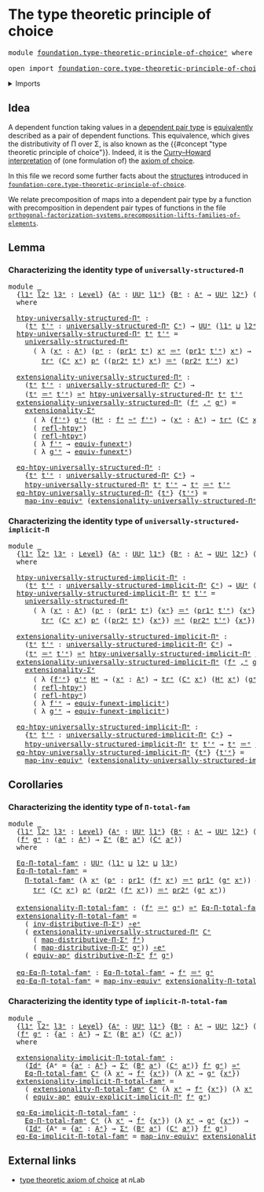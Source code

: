 # The type theoretic principle of choice

<pre class="Agda"><a id="51" class="Keyword">module</a> <a id="58" href="foundation.type-theoretic-principle-of-choice%25E1%25B5%2589.html" class="Module">foundation.type-theoretic-principle-of-choiceᵉ</a> <a id="105" class="Keyword">where</a>

<a id="112" class="Keyword">open</a> <a id="117" class="Keyword">import</a> <a id="124" href="foundation-core.type-theoretic-principle-of-choice%25E1%25B5%2589.html" class="Module">foundation-core.type-theoretic-principle-of-choiceᵉ</a> <a id="176" class="Keyword">public</a>
</pre>
<details><summary>Imports</summary>

<pre class="Agda"><a id="233" class="Keyword">open</a> <a id="238" class="Keyword">import</a> <a id="245" href="foundation.dependent-pair-types%25E1%25B5%2589.html" class="Module">foundation.dependent-pair-typesᵉ</a>
<a id="278" class="Keyword">open</a> <a id="283" class="Keyword">import</a> <a id="290" href="foundation.function-extensionality%25E1%25B5%2589.html" class="Module">foundation.function-extensionalityᵉ</a>
<a id="326" class="Keyword">open</a> <a id="331" class="Keyword">import</a> <a id="338" href="foundation.implicit-function-types%25E1%25B5%2589.html" class="Module">foundation.implicit-function-typesᵉ</a>
<a id="374" class="Keyword">open</a> <a id="379" class="Keyword">import</a> <a id="386" href="foundation.structure-identity-principle%25E1%25B5%2589.html" class="Module">foundation.structure-identity-principleᵉ</a>
<a id="427" class="Keyword">open</a> <a id="432" class="Keyword">import</a> <a id="439" href="foundation.universe-levels%25E1%25B5%2589.html" class="Module">foundation.universe-levelsᵉ</a>

<a id="468" class="Keyword">open</a> <a id="473" class="Keyword">import</a> <a id="480" href="foundation-core.equivalences%25E1%25B5%2589.html" class="Module">foundation-core.equivalencesᵉ</a>
<a id="510" class="Keyword">open</a> <a id="515" class="Keyword">import</a> <a id="522" href="foundation-core.homotopies%25E1%25B5%2589.html" class="Module">foundation-core.homotopiesᵉ</a>
<a id="550" class="Keyword">open</a> <a id="555" class="Keyword">import</a> <a id="562" href="foundation-core.identity-types%25E1%25B5%2589.html" class="Module">foundation-core.identity-typesᵉ</a>
<a id="594" class="Keyword">open</a> <a id="599" class="Keyword">import</a> <a id="606" href="foundation-core.transport-along-identifications%25E1%25B5%2589.html" class="Module">foundation-core.transport-along-identificationsᵉ</a>
</pre>
</details>

## Idea

A dependent function taking values in a
[dependent pair type](foundation.dependent-pair-types.md) is
[equivalently](foundation-core.equivalences.md) described as a pair of dependent
functions. This equivalence, which gives the distributivity of Π over Σ, is also
known as the {{#concept "type theoretic principle of choice"}}. Indeed, it is
the
[Curry–Howard interpretation](https://en.wikipedia.org/wiki/Curry–Howard_correspondence)
of (one formulation of) the [axiom of choice](foundation.axiom-of-choice.md).

In this file we record some further facts about the
[structures](foundation.structure.md) introduced in
[`foundation-core.type-theoretic-principle-of-choice`](foundation-core.type-theoretic-principle-of-choice.md).

We relate precomposition of maps into a dependent pair type by a function with
precomposition in dependent pair types of functions in the file
[`orthogonal-factorization-systems.precomposition-lifts-families-of-elements`](orthogonal-factorization-systems.precomposition-lifts-families-of-elements.md).

## Lemma

### Characterizing the identity type of `universally-structured-Π`

<pre class="Agda"><a id="1799" class="Keyword">module</a> <a id="1806" href="foundation.type-theoretic-principle-of-choice%25E1%25B5%2589.html#1806" class="Module">_</a>
  <a id="1810" class="Symbol">{</a><a id="1811" href="foundation.type-theoretic-principle-of-choice%25E1%25B5%2589.html#1811" class="Bound">l1ᵉ</a> <a id="1815" href="foundation.type-theoretic-principle-of-choice%25E1%25B5%2589.html#1815" class="Bound">l2ᵉ</a> <a id="1819" href="foundation.type-theoretic-principle-of-choice%25E1%25B5%2589.html#1819" class="Bound">l3ᵉ</a> <a id="1823" class="Symbol">:</a> <a id="1825" href="Agda.Primitive.html#742" class="Postulate">Level</a><a id="1830" class="Symbol">}</a> <a id="1832" class="Symbol">{</a><a id="1833" href="foundation.type-theoretic-principle-of-choice%25E1%25B5%2589.html#1833" class="Bound">Aᵉ</a> <a id="1836" class="Symbol">:</a> <a id="1838" href="Agda.Primitive.html#429" class="Primitive">UUᵉ</a> <a id="1842" href="foundation.type-theoretic-principle-of-choice%25E1%25B5%2589.html#1811" class="Bound">l1ᵉ</a><a id="1845" class="Symbol">}</a> <a id="1847" class="Symbol">{</a><a id="1848" href="foundation.type-theoretic-principle-of-choice%25E1%25B5%2589.html#1848" class="Bound">Bᵉ</a> <a id="1851" class="Symbol">:</a> <a id="1853" href="foundation.type-theoretic-principle-of-choice%25E1%25B5%2589.html#1833" class="Bound">Aᵉ</a> <a id="1856" class="Symbol">→</a> <a id="1858" href="Agda.Primitive.html#429" class="Primitive">UUᵉ</a> <a id="1862" href="foundation.type-theoretic-principle-of-choice%25E1%25B5%2589.html#1815" class="Bound">l2ᵉ</a><a id="1865" class="Symbol">}</a> <a id="1867" class="Symbol">(</a><a id="1868" href="foundation.type-theoretic-principle-of-choice%25E1%25B5%2589.html#1868" class="Bound">Cᵉ</a> <a id="1871" class="Symbol">:</a> <a id="1873" class="Symbol">(</a><a id="1874" href="foundation.type-theoretic-principle-of-choice%25E1%25B5%2589.html#1874" class="Bound">xᵉ</a> <a id="1877" class="Symbol">:</a> <a id="1879" href="foundation.type-theoretic-principle-of-choice%25E1%25B5%2589.html#1833" class="Bound">Aᵉ</a><a id="1881" class="Symbol">)</a> <a id="1883" class="Symbol">→</a> <a id="1885" href="foundation.type-theoretic-principle-of-choice%25E1%25B5%2589.html#1848" class="Bound">Bᵉ</a> <a id="1888" href="foundation.type-theoretic-principle-of-choice%25E1%25B5%2589.html#1874" class="Bound">xᵉ</a> <a id="1891" class="Symbol">→</a> <a id="1893" href="Agda.Primitive.html#429" class="Primitive">UUᵉ</a> <a id="1897" href="foundation.type-theoretic-principle-of-choice%25E1%25B5%2589.html#1819" class="Bound">l3ᵉ</a><a id="1900" class="Symbol">)</a>
  <a id="1904" class="Keyword">where</a>

  <a id="1913" href="foundation.type-theoretic-principle-of-choice%25E1%25B5%2589.html#1913" class="Function">htpy-universally-structured-Πᵉ</a> <a id="1944" class="Symbol">:</a>
    <a id="1950" class="Symbol">(</a><a id="1951" href="foundation.type-theoretic-principle-of-choice%25E1%25B5%2589.html#1951" class="Bound">tᵉ</a> <a id="1954" href="foundation.type-theoretic-principle-of-choice%25E1%25B5%2589.html#1954" class="Bound">t&#39;ᵉ</a> <a id="1958" class="Symbol">:</a> <a id="1960" href="foundation-core.type-theoretic-principle-of-choice%25E1%25B5%2589.html#1337" class="Function">universally-structured-Πᵉ</a> <a id="1986" href="foundation.type-theoretic-principle-of-choice%25E1%25B5%2589.html#1868" class="Bound">Cᵉ</a><a id="1988" class="Symbol">)</a> <a id="1990" class="Symbol">→</a> <a id="1992" href="Agda.Primitive.html#429" class="Primitive">UUᵉ</a> <a id="1996" class="Symbol">(</a><a id="1997" href="foundation.type-theoretic-principle-of-choice%25E1%25B5%2589.html#1811" class="Bound">l1ᵉ</a> <a id="2001" href="Agda.Primitive.html#961" class="Primitive Operator">⊔</a> <a id="2003" href="foundation.type-theoretic-principle-of-choice%25E1%25B5%2589.html#1815" class="Bound">l2ᵉ</a> <a id="2007" href="Agda.Primitive.html#961" class="Primitive Operator">⊔</a> <a id="2009" href="foundation.type-theoretic-principle-of-choice%25E1%25B5%2589.html#1819" class="Bound">l3ᵉ</a><a id="2012" class="Symbol">)</a>
  <a id="2016" href="foundation.type-theoretic-principle-of-choice%25E1%25B5%2589.html#1913" class="Function">htpy-universally-structured-Πᵉ</a> <a id="2047" href="foundation.type-theoretic-principle-of-choice%25E1%25B5%2589.html#2047" class="Bound">tᵉ</a> <a id="2050" href="foundation.type-theoretic-principle-of-choice%25E1%25B5%2589.html#2050" class="Bound">t&#39;ᵉ</a> <a id="2054" class="Symbol">=</a>
    <a id="2060" href="foundation-core.type-theoretic-principle-of-choice%25E1%25B5%2589.html#1337" class="Function">universally-structured-Πᵉ</a>
      <a id="2092" class="Symbol">(</a> <a id="2094" class="Symbol">λ</a> <a id="2096" class="Symbol">(</a><a id="2097" href="foundation.type-theoretic-principle-of-choice%25E1%25B5%2589.html#2097" class="Bound">xᵉ</a> <a id="2100" class="Symbol">:</a> <a id="2102" href="foundation.type-theoretic-principle-of-choice%25E1%25B5%2589.html#1833" class="Bound">Aᵉ</a><a id="2104" class="Symbol">)</a> <a id="2106" class="Symbol">(</a><a id="2107" href="foundation.type-theoretic-principle-of-choice%25E1%25B5%2589.html#2107" class="Bound">pᵉ</a> <a id="2110" class="Symbol">:</a> <a id="2112" class="Symbol">(</a><a id="2113" href="foundation.dependent-pair-types%25E1%25B5%2589.html#697" class="Field">pr1ᵉ</a> <a id="2118" href="foundation.type-theoretic-principle-of-choice%25E1%25B5%2589.html#2047" class="Bound">tᵉ</a><a id="2120" class="Symbol">)</a> <a id="2122" href="foundation.type-theoretic-principle-of-choice%25E1%25B5%2589.html#2097" class="Bound">xᵉ</a> <a id="2125" href="foundation-core.identity-types%25E1%25B5%2589.html#2730" class="Function Operator">＝ᵉ</a> <a id="2128" class="Symbol">(</a><a id="2129" href="foundation.dependent-pair-types%25E1%25B5%2589.html#697" class="Field">pr1ᵉ</a> <a id="2134" href="foundation.type-theoretic-principle-of-choice%25E1%25B5%2589.html#2050" class="Bound">t&#39;ᵉ</a><a id="2137" class="Symbol">)</a> <a id="2139" href="foundation.type-theoretic-principle-of-choice%25E1%25B5%2589.html#2097" class="Bound">xᵉ</a><a id="2141" class="Symbol">)</a> <a id="2143" class="Symbol">→</a>
        <a id="2153" href="foundation-core.transport-along-identifications%25E1%25B5%2589.html#837" class="Function">trᵉ</a> <a id="2157" class="Symbol">(</a><a id="2158" href="foundation.type-theoretic-principle-of-choice%25E1%25B5%2589.html#1868" class="Bound">Cᵉ</a> <a id="2161" href="foundation.type-theoretic-principle-of-choice%25E1%25B5%2589.html#2097" class="Bound">xᵉ</a><a id="2163" class="Symbol">)</a> <a id="2165" href="foundation.type-theoretic-principle-of-choice%25E1%25B5%2589.html#2107" class="Bound">pᵉ</a> <a id="2168" class="Symbol">((</a><a id="2170" href="foundation.dependent-pair-types%25E1%25B5%2589.html#711" class="Field">pr2ᵉ</a> <a id="2175" href="foundation.type-theoretic-principle-of-choice%25E1%25B5%2589.html#2047" class="Bound">tᵉ</a><a id="2177" class="Symbol">)</a> <a id="2179" href="foundation.type-theoretic-principle-of-choice%25E1%25B5%2589.html#2097" class="Bound">xᵉ</a><a id="2181" class="Symbol">)</a> <a id="2183" href="foundation-core.identity-types%25E1%25B5%2589.html#2730" class="Function Operator">＝ᵉ</a> <a id="2186" class="Symbol">(</a><a id="2187" href="foundation.dependent-pair-types%25E1%25B5%2589.html#711" class="Field">pr2ᵉ</a> <a id="2192" href="foundation.type-theoretic-principle-of-choice%25E1%25B5%2589.html#2050" class="Bound">t&#39;ᵉ</a><a id="2195" class="Symbol">)</a> <a id="2197" href="foundation.type-theoretic-principle-of-choice%25E1%25B5%2589.html#2097" class="Bound">xᵉ</a><a id="2199" class="Symbol">)</a>

  <a id="2204" href="foundation.type-theoretic-principle-of-choice%25E1%25B5%2589.html#2204" class="Function">extensionality-universally-structured-Πᵉ</a> <a id="2245" class="Symbol">:</a>
    <a id="2251" class="Symbol">(</a><a id="2252" href="foundation.type-theoretic-principle-of-choice%25E1%25B5%2589.html#2252" class="Bound">tᵉ</a> <a id="2255" href="foundation.type-theoretic-principle-of-choice%25E1%25B5%2589.html#2255" class="Bound">t&#39;ᵉ</a> <a id="2259" class="Symbol">:</a> <a id="2261" href="foundation-core.type-theoretic-principle-of-choice%25E1%25B5%2589.html#1337" class="Function">universally-structured-Πᵉ</a> <a id="2287" href="foundation.type-theoretic-principle-of-choice%25E1%25B5%2589.html#1868" class="Bound">Cᵉ</a><a id="2289" class="Symbol">)</a> <a id="2291" class="Symbol">→</a>
    <a id="2297" class="Symbol">(</a><a id="2298" href="foundation.type-theoretic-principle-of-choice%25E1%25B5%2589.html#2252" class="Bound">tᵉ</a> <a id="2301" href="foundation-core.identity-types%25E1%25B5%2589.html#2730" class="Function Operator">＝ᵉ</a> <a id="2304" href="foundation.type-theoretic-principle-of-choice%25E1%25B5%2589.html#2255" class="Bound">t&#39;ᵉ</a><a id="2307" class="Symbol">)</a> <a id="2309" href="foundation-core.equivalences%25E1%25B5%2589.html#2662" class="Function Operator">≃ᵉ</a> <a id="2312" href="foundation.type-theoretic-principle-of-choice%25E1%25B5%2589.html#1913" class="Function">htpy-universally-structured-Πᵉ</a> <a id="2343" href="foundation.type-theoretic-principle-of-choice%25E1%25B5%2589.html#2252" class="Bound">tᵉ</a> <a id="2346" href="foundation.type-theoretic-principle-of-choice%25E1%25B5%2589.html#2255" class="Bound">t&#39;ᵉ</a>
  <a id="2352" href="foundation.type-theoretic-principle-of-choice%25E1%25B5%2589.html#2204" class="Function">extensionality-universally-structured-Πᵉ</a> <a id="2393" class="Symbol">(</a><a id="2394" href="foundation.type-theoretic-principle-of-choice%25E1%25B5%2589.html#2394" class="Bound">fᵉ</a> <a id="2397" href="foundation.dependent-pair-types%25E1%25B5%2589.html#788" class="InductiveConstructor Operator">,ᵉ</a> <a id="2400" href="foundation.type-theoretic-principle-of-choice%25E1%25B5%2589.html#2400" class="Bound">gᵉ</a><a id="2402" class="Symbol">)</a> <a id="2404" class="Symbol">=</a>
    <a id="2410" href="foundation.structure-identity-principle%25E1%25B5%2589.html#2813" class="Function">extensionality-Σᵉ</a>
      <a id="2434" class="Symbol">(</a> <a id="2436" class="Symbol">λ</a> <a id="2438" class="Symbol">{</a><a id="2439" href="foundation.type-theoretic-principle-of-choice%25E1%25B5%2589.html#2439" class="Bound">f&#39;ᵉ</a><a id="2442" class="Symbol">}</a> <a id="2444" href="foundation.type-theoretic-principle-of-choice%25E1%25B5%2589.html#2444" class="Bound">g&#39;ᵉ</a> <a id="2448" class="Symbol">(</a><a id="2449" href="foundation.type-theoretic-principle-of-choice%25E1%25B5%2589.html#2449" class="Bound">Hᵉ</a> <a id="2452" class="Symbol">:</a> <a id="2454" href="foundation.type-theoretic-principle-of-choice%25E1%25B5%2589.html#2394" class="Bound">fᵉ</a> <a id="2457" href="foundation-core.homotopies%25E1%25B5%2589.html#2800" class="Function Operator">~ᵉ</a> <a id="2460" href="foundation.type-theoretic-principle-of-choice%25E1%25B5%2589.html#2439" class="Bound">f&#39;ᵉ</a><a id="2463" class="Symbol">)</a> <a id="2465" class="Symbol">→</a> <a id="2467" class="Symbol">(</a><a id="2468" href="foundation.type-theoretic-principle-of-choice%25E1%25B5%2589.html#2468" class="Bound">xᵉ</a> <a id="2471" class="Symbol">:</a> <a id="2473" href="foundation.type-theoretic-principle-of-choice%25E1%25B5%2589.html#1833" class="Bound">Aᵉ</a><a id="2475" class="Symbol">)</a> <a id="2477" class="Symbol">→</a> <a id="2479" href="foundation-core.transport-along-identifications%25E1%25B5%2589.html#837" class="Function">trᵉ</a> <a id="2483" class="Symbol">(</a><a id="2484" href="foundation.type-theoretic-principle-of-choice%25E1%25B5%2589.html#1868" class="Bound">Cᵉ</a> <a id="2487" href="foundation.type-theoretic-principle-of-choice%25E1%25B5%2589.html#2468" class="Bound">xᵉ</a><a id="2489" class="Symbol">)</a> <a id="2491" class="Symbol">(</a><a id="2492" href="foundation.type-theoretic-principle-of-choice%25E1%25B5%2589.html#2449" class="Bound">Hᵉ</a> <a id="2495" href="foundation.type-theoretic-principle-of-choice%25E1%25B5%2589.html#2468" class="Bound">xᵉ</a><a id="2497" class="Symbol">)</a> <a id="2499" class="Symbol">(</a><a id="2500" href="foundation.type-theoretic-principle-of-choice%25E1%25B5%2589.html#2400" class="Bound">gᵉ</a> <a id="2503" href="foundation.type-theoretic-principle-of-choice%25E1%25B5%2589.html#2468" class="Bound">xᵉ</a><a id="2505" class="Symbol">)</a> <a id="2507" href="foundation-core.identity-types%25E1%25B5%2589.html#2730" class="Function Operator">＝ᵉ</a> <a id="2510" href="foundation.type-theoretic-principle-of-choice%25E1%25B5%2589.html#2444" class="Bound">g&#39;ᵉ</a> <a id="2514" href="foundation.type-theoretic-principle-of-choice%25E1%25B5%2589.html#2468" class="Bound">xᵉ</a><a id="2516" class="Symbol">)</a>
      <a id="2524" class="Symbol">(</a> <a id="2526" href="foundation-core.homotopies%25E1%25B5%2589.html#3017" class="Function">refl-htpyᵉ</a><a id="2536" class="Symbol">)</a>
      <a id="2544" class="Symbol">(</a> <a id="2546" href="foundation-core.homotopies%25E1%25B5%2589.html#3017" class="Function">refl-htpyᵉ</a><a id="2556" class="Symbol">)</a>
      <a id="2564" class="Symbol">(</a> <a id="2566" class="Symbol">λ</a> <a id="2568" href="foundation.type-theoretic-principle-of-choice%25E1%25B5%2589.html#2568" class="Bound">f&#39;ᵉ</a> <a id="2572" class="Symbol">→</a> <a id="2574" href="foundation.function-extensionality%25E1%25B5%2589.html#4590" class="Function">equiv-funextᵉ</a><a id="2587" class="Symbol">)</a>
      <a id="2595" class="Symbol">(</a> <a id="2597" class="Symbol">λ</a> <a id="2599" href="foundation.type-theoretic-principle-of-choice%25E1%25B5%2589.html#2599" class="Bound">g&#39;ᵉ</a> <a id="2603" class="Symbol">→</a> <a id="2605" href="foundation.function-extensionality%25E1%25B5%2589.html#4590" class="Function">equiv-funextᵉ</a><a id="2618" class="Symbol">)</a>

  <a id="2623" href="foundation.type-theoretic-principle-of-choice%25E1%25B5%2589.html#2623" class="Function">eq-htpy-universally-structured-Πᵉ</a> <a id="2657" class="Symbol">:</a>
    <a id="2663" class="Symbol">{</a><a id="2664" href="foundation.type-theoretic-principle-of-choice%25E1%25B5%2589.html#2664" class="Bound">tᵉ</a> <a id="2667" href="foundation.type-theoretic-principle-of-choice%25E1%25B5%2589.html#2667" class="Bound">t&#39;ᵉ</a> <a id="2671" class="Symbol">:</a> <a id="2673" href="foundation-core.type-theoretic-principle-of-choice%25E1%25B5%2589.html#1337" class="Function">universally-structured-Πᵉ</a> <a id="2699" href="foundation.type-theoretic-principle-of-choice%25E1%25B5%2589.html#1868" class="Bound">Cᵉ</a><a id="2701" class="Symbol">}</a> <a id="2703" class="Symbol">→</a>
    <a id="2709" href="foundation.type-theoretic-principle-of-choice%25E1%25B5%2589.html#1913" class="Function">htpy-universally-structured-Πᵉ</a> <a id="2740" href="foundation.type-theoretic-principle-of-choice%25E1%25B5%2589.html#2664" class="Bound">tᵉ</a> <a id="2743" href="foundation.type-theoretic-principle-of-choice%25E1%25B5%2589.html#2667" class="Bound">t&#39;ᵉ</a> <a id="2747" class="Symbol">→</a> <a id="2749" href="foundation.type-theoretic-principle-of-choice%25E1%25B5%2589.html#2664" class="Bound">tᵉ</a> <a id="2752" href="foundation-core.identity-types%25E1%25B5%2589.html#2730" class="Function Operator">＝ᵉ</a> <a id="2755" href="foundation.type-theoretic-principle-of-choice%25E1%25B5%2589.html#2667" class="Bound">t&#39;ᵉ</a>
  <a id="2761" href="foundation.type-theoretic-principle-of-choice%25E1%25B5%2589.html#2623" class="Function">eq-htpy-universally-structured-Πᵉ</a> <a id="2795" class="Symbol">{</a><a id="2796" href="foundation.type-theoretic-principle-of-choice%25E1%25B5%2589.html#2796" class="Bound">tᵉ</a><a id="2798" class="Symbol">}</a> <a id="2800" class="Symbol">{</a><a id="2801" href="foundation.type-theoretic-principle-of-choice%25E1%25B5%2589.html#2801" class="Bound">t&#39;ᵉ</a><a id="2804" class="Symbol">}</a> <a id="2806" class="Symbol">=</a>
    <a id="2812" href="foundation-core.equivalences%25E1%25B5%2589.html#8521" class="Function">map-inv-equivᵉ</a> <a id="2827" class="Symbol">(</a><a id="2828" href="foundation.type-theoretic-principle-of-choice%25E1%25B5%2589.html#2204" class="Function">extensionality-universally-structured-Πᵉ</a> <a id="2869" href="foundation.type-theoretic-principle-of-choice%25E1%25B5%2589.html#2796" class="Bound">tᵉ</a> <a id="2872" href="foundation.type-theoretic-principle-of-choice%25E1%25B5%2589.html#2801" class="Bound">t&#39;ᵉ</a><a id="2875" class="Symbol">)</a>
</pre>
### Characterizing the identity type of `universally-structured-implicit-Π`

<pre class="Agda"><a id="2967" class="Keyword">module</a> <a id="2974" href="foundation.type-theoretic-principle-of-choice%25E1%25B5%2589.html#2974" class="Module">_</a>
  <a id="2978" class="Symbol">{</a><a id="2979" href="foundation.type-theoretic-principle-of-choice%25E1%25B5%2589.html#2979" class="Bound">l1ᵉ</a> <a id="2983" href="foundation.type-theoretic-principle-of-choice%25E1%25B5%2589.html#2983" class="Bound">l2ᵉ</a> <a id="2987" href="foundation.type-theoretic-principle-of-choice%25E1%25B5%2589.html#2987" class="Bound">l3ᵉ</a> <a id="2991" class="Symbol">:</a> <a id="2993" href="Agda.Primitive.html#742" class="Postulate">Level</a><a id="2998" class="Symbol">}</a> <a id="3000" class="Symbol">{</a><a id="3001" href="foundation.type-theoretic-principle-of-choice%25E1%25B5%2589.html#3001" class="Bound">Aᵉ</a> <a id="3004" class="Symbol">:</a> <a id="3006" href="Agda.Primitive.html#429" class="Primitive">UUᵉ</a> <a id="3010" href="foundation.type-theoretic-principle-of-choice%25E1%25B5%2589.html#2979" class="Bound">l1ᵉ</a><a id="3013" class="Symbol">}</a> <a id="3015" class="Symbol">{</a><a id="3016" href="foundation.type-theoretic-principle-of-choice%25E1%25B5%2589.html#3016" class="Bound">Bᵉ</a> <a id="3019" class="Symbol">:</a> <a id="3021" href="foundation.type-theoretic-principle-of-choice%25E1%25B5%2589.html#3001" class="Bound">Aᵉ</a> <a id="3024" class="Symbol">→</a> <a id="3026" href="Agda.Primitive.html#429" class="Primitive">UUᵉ</a> <a id="3030" href="foundation.type-theoretic-principle-of-choice%25E1%25B5%2589.html#2983" class="Bound">l2ᵉ</a><a id="3033" class="Symbol">}</a> <a id="3035" class="Symbol">(</a><a id="3036" href="foundation.type-theoretic-principle-of-choice%25E1%25B5%2589.html#3036" class="Bound">Cᵉ</a> <a id="3039" class="Symbol">:</a> <a id="3041" class="Symbol">(</a><a id="3042" href="foundation.type-theoretic-principle-of-choice%25E1%25B5%2589.html#3042" class="Bound">xᵉ</a> <a id="3045" class="Symbol">:</a> <a id="3047" href="foundation.type-theoretic-principle-of-choice%25E1%25B5%2589.html#3001" class="Bound">Aᵉ</a><a id="3049" class="Symbol">)</a> <a id="3051" class="Symbol">→</a> <a id="3053" href="foundation.type-theoretic-principle-of-choice%25E1%25B5%2589.html#3016" class="Bound">Bᵉ</a> <a id="3056" href="foundation.type-theoretic-principle-of-choice%25E1%25B5%2589.html#3042" class="Bound">xᵉ</a> <a id="3059" class="Symbol">→</a> <a id="3061" href="Agda.Primitive.html#429" class="Primitive">UUᵉ</a> <a id="3065" href="foundation.type-theoretic-principle-of-choice%25E1%25B5%2589.html#2987" class="Bound">l3ᵉ</a><a id="3068" class="Symbol">)</a>
  <a id="3072" class="Keyword">where</a>

  <a id="3081" href="foundation.type-theoretic-principle-of-choice%25E1%25B5%2589.html#3081" class="Function">htpy-universally-structured-implicit-Πᵉ</a> <a id="3121" class="Symbol">:</a>
    <a id="3127" class="Symbol">(</a><a id="3128" href="foundation.type-theoretic-principle-of-choice%25E1%25B5%2589.html#3128" class="Bound">tᵉ</a> <a id="3131" href="foundation.type-theoretic-principle-of-choice%25E1%25B5%2589.html#3131" class="Bound">t&#39;ᵉ</a> <a id="3135" class="Symbol">:</a> <a id="3137" href="foundation-core.type-theoretic-principle-of-choice%25E1%25B5%2589.html#1767" class="Function">universally-structured-implicit-Πᵉ</a> <a id="3172" href="foundation.type-theoretic-principle-of-choice%25E1%25B5%2589.html#3036" class="Bound">Cᵉ</a><a id="3174" class="Symbol">)</a> <a id="3176" class="Symbol">→</a> <a id="3178" href="Agda.Primitive.html#429" class="Primitive">UUᵉ</a> <a id="3182" class="Symbol">(</a><a id="3183" href="foundation.type-theoretic-principle-of-choice%25E1%25B5%2589.html#2979" class="Bound">l1ᵉ</a> <a id="3187" href="Agda.Primitive.html#961" class="Primitive Operator">⊔</a> <a id="3189" href="foundation.type-theoretic-principle-of-choice%25E1%25B5%2589.html#2983" class="Bound">l2ᵉ</a> <a id="3193" href="Agda.Primitive.html#961" class="Primitive Operator">⊔</a> <a id="3195" href="foundation.type-theoretic-principle-of-choice%25E1%25B5%2589.html#2987" class="Bound">l3ᵉ</a><a id="3198" class="Symbol">)</a>
  <a id="3202" href="foundation.type-theoretic-principle-of-choice%25E1%25B5%2589.html#3081" class="Function">htpy-universally-structured-implicit-Πᵉ</a> <a id="3242" href="foundation.type-theoretic-principle-of-choice%25E1%25B5%2589.html#3242" class="Bound">tᵉ</a> <a id="3245" href="foundation.type-theoretic-principle-of-choice%25E1%25B5%2589.html#3245" class="Bound">t&#39;ᵉ</a> <a id="3249" class="Symbol">=</a>
    <a id="3255" href="foundation-core.type-theoretic-principle-of-choice%25E1%25B5%2589.html#1337" class="Function">universally-structured-Πᵉ</a>
      <a id="3287" class="Symbol">(</a> <a id="3289" class="Symbol">λ</a> <a id="3291" class="Symbol">(</a><a id="3292" href="foundation.type-theoretic-principle-of-choice%25E1%25B5%2589.html#3292" class="Bound">xᵉ</a> <a id="3295" class="Symbol">:</a> <a id="3297" href="foundation.type-theoretic-principle-of-choice%25E1%25B5%2589.html#3001" class="Bound">Aᵉ</a><a id="3299" class="Symbol">)</a> <a id="3301" class="Symbol">(</a><a id="3302" href="foundation.type-theoretic-principle-of-choice%25E1%25B5%2589.html#3302" class="Bound">pᵉ</a> <a id="3305" class="Symbol">:</a> <a id="3307" class="Symbol">(</a><a id="3308" href="foundation.dependent-pair-types%25E1%25B5%2589.html#697" class="Field">pr1ᵉ</a> <a id="3313" href="foundation.type-theoretic-principle-of-choice%25E1%25B5%2589.html#3242" class="Bound">tᵉ</a><a id="3315" class="Symbol">)</a> <a id="3317" class="Symbol">{</a><a id="3318" href="foundation.type-theoretic-principle-of-choice%25E1%25B5%2589.html#3292" class="Bound">xᵉ</a><a id="3320" class="Symbol">}</a> <a id="3322" href="foundation-core.identity-types%25E1%25B5%2589.html#2730" class="Function Operator">＝ᵉ</a> <a id="3325" class="Symbol">(</a><a id="3326" href="foundation.dependent-pair-types%25E1%25B5%2589.html#697" class="Field">pr1ᵉ</a> <a id="3331" href="foundation.type-theoretic-principle-of-choice%25E1%25B5%2589.html#3245" class="Bound">t&#39;ᵉ</a><a id="3334" class="Symbol">)</a> <a id="3336" class="Symbol">{</a><a id="3337" href="foundation.type-theoretic-principle-of-choice%25E1%25B5%2589.html#3292" class="Bound">xᵉ</a><a id="3339" class="Symbol">})</a> <a id="3342" class="Symbol">→</a>
        <a id="3352" href="foundation-core.transport-along-identifications%25E1%25B5%2589.html#837" class="Function">trᵉ</a> <a id="3356" class="Symbol">(</a><a id="3357" href="foundation.type-theoretic-principle-of-choice%25E1%25B5%2589.html#3036" class="Bound">Cᵉ</a> <a id="3360" href="foundation.type-theoretic-principle-of-choice%25E1%25B5%2589.html#3292" class="Bound">xᵉ</a><a id="3362" class="Symbol">)</a> <a id="3364" href="foundation.type-theoretic-principle-of-choice%25E1%25B5%2589.html#3302" class="Bound">pᵉ</a> <a id="3367" class="Symbol">((</a><a id="3369" href="foundation.dependent-pair-types%25E1%25B5%2589.html#711" class="Field">pr2ᵉ</a> <a id="3374" href="foundation.type-theoretic-principle-of-choice%25E1%25B5%2589.html#3242" class="Bound">tᵉ</a><a id="3376" class="Symbol">)</a> <a id="3378" class="Symbol">{</a><a id="3379" href="foundation.type-theoretic-principle-of-choice%25E1%25B5%2589.html#3292" class="Bound">xᵉ</a><a id="3381" class="Symbol">})</a> <a id="3384" href="foundation-core.identity-types%25E1%25B5%2589.html#2730" class="Function Operator">＝ᵉ</a> <a id="3387" class="Symbol">(</a><a id="3388" href="foundation.dependent-pair-types%25E1%25B5%2589.html#711" class="Field">pr2ᵉ</a> <a id="3393" href="foundation.type-theoretic-principle-of-choice%25E1%25B5%2589.html#3245" class="Bound">t&#39;ᵉ</a><a id="3396" class="Symbol">)</a> <a id="3398" class="Symbol">{</a><a id="3399" href="foundation.type-theoretic-principle-of-choice%25E1%25B5%2589.html#3292" class="Bound">xᵉ</a><a id="3401" class="Symbol">})</a>

  <a id="3407" href="foundation.type-theoretic-principle-of-choice%25E1%25B5%2589.html#3407" class="Function">extensionality-universally-structured-implicit-Πᵉ</a> <a id="3457" class="Symbol">:</a>
    <a id="3463" class="Symbol">(</a><a id="3464" href="foundation.type-theoretic-principle-of-choice%25E1%25B5%2589.html#3464" class="Bound">tᵉ</a> <a id="3467" href="foundation.type-theoretic-principle-of-choice%25E1%25B5%2589.html#3467" class="Bound">t&#39;ᵉ</a> <a id="3471" class="Symbol">:</a> <a id="3473" href="foundation-core.type-theoretic-principle-of-choice%25E1%25B5%2589.html#1767" class="Function">universally-structured-implicit-Πᵉ</a> <a id="3508" href="foundation.type-theoretic-principle-of-choice%25E1%25B5%2589.html#3036" class="Bound">Cᵉ</a><a id="3510" class="Symbol">)</a> <a id="3512" class="Symbol">→</a>
    <a id="3518" class="Symbol">(</a><a id="3519" href="foundation.type-theoretic-principle-of-choice%25E1%25B5%2589.html#3464" class="Bound">tᵉ</a> <a id="3522" href="foundation-core.identity-types%25E1%25B5%2589.html#2730" class="Function Operator">＝ᵉ</a> <a id="3525" href="foundation.type-theoretic-principle-of-choice%25E1%25B5%2589.html#3467" class="Bound">t&#39;ᵉ</a><a id="3528" class="Symbol">)</a> <a id="3530" href="foundation-core.equivalences%25E1%25B5%2589.html#2662" class="Function Operator">≃ᵉ</a> <a id="3533" href="foundation.type-theoretic-principle-of-choice%25E1%25B5%2589.html#3081" class="Function">htpy-universally-structured-implicit-Πᵉ</a> <a id="3573" href="foundation.type-theoretic-principle-of-choice%25E1%25B5%2589.html#3464" class="Bound">tᵉ</a> <a id="3576" href="foundation.type-theoretic-principle-of-choice%25E1%25B5%2589.html#3467" class="Bound">t&#39;ᵉ</a>
  <a id="3582" href="foundation.type-theoretic-principle-of-choice%25E1%25B5%2589.html#3407" class="Function">extensionality-universally-structured-implicit-Πᵉ</a> <a id="3632" class="Symbol">(</a><a id="3633" href="foundation.type-theoretic-principle-of-choice%25E1%25B5%2589.html#3633" class="Bound">fᵉ</a> <a id="3636" href="foundation.dependent-pair-types%25E1%25B5%2589.html#788" class="InductiveConstructor Operator">,ᵉ</a> <a id="3639" href="foundation.type-theoretic-principle-of-choice%25E1%25B5%2589.html#3639" class="Bound">gᵉ</a><a id="3641" class="Symbol">)</a> <a id="3643" class="Symbol">=</a>
    <a id="3649" href="foundation.structure-identity-principle%25E1%25B5%2589.html#2813" class="Function">extensionality-Σᵉ</a>
      <a id="3673" class="Symbol">(</a> <a id="3675" class="Symbol">λ</a> <a id="3677" class="Symbol">{</a><a id="3678" href="foundation.type-theoretic-principle-of-choice%25E1%25B5%2589.html#3678" class="Bound">f&#39;ᵉ</a><a id="3681" class="Symbol">}</a> <a id="3683" href="foundation.type-theoretic-principle-of-choice%25E1%25B5%2589.html#3683" class="Bound">g&#39;ᵉ</a> <a id="3687" href="foundation.type-theoretic-principle-of-choice%25E1%25B5%2589.html#3687" class="Bound">Hᵉ</a> <a id="3690" class="Symbol">→</a> <a id="3692" class="Symbol">(</a><a id="3693" href="foundation.type-theoretic-principle-of-choice%25E1%25B5%2589.html#3693" class="Bound">xᵉ</a> <a id="3696" class="Symbol">:</a> <a id="3698" href="foundation.type-theoretic-principle-of-choice%25E1%25B5%2589.html#3001" class="Bound">Aᵉ</a><a id="3700" class="Symbol">)</a> <a id="3702" class="Symbol">→</a> <a id="3704" href="foundation-core.transport-along-identifications%25E1%25B5%2589.html#837" class="Function">trᵉ</a> <a id="3708" class="Symbol">(</a><a id="3709" href="foundation.type-theoretic-principle-of-choice%25E1%25B5%2589.html#3036" class="Bound">Cᵉ</a> <a id="3712" href="foundation.type-theoretic-principle-of-choice%25E1%25B5%2589.html#3693" class="Bound">xᵉ</a><a id="3714" class="Symbol">)</a> <a id="3716" class="Symbol">(</a><a id="3717" href="foundation.type-theoretic-principle-of-choice%25E1%25B5%2589.html#3687" class="Bound">Hᵉ</a> <a id="3720" href="foundation.type-theoretic-principle-of-choice%25E1%25B5%2589.html#3693" class="Bound">xᵉ</a><a id="3722" class="Symbol">)</a> <a id="3724" class="Symbol">(</a><a id="3725" href="foundation.type-theoretic-principle-of-choice%25E1%25B5%2589.html#3639" class="Bound">gᵉ</a> <a id="3728" class="Symbol">{</a><a id="3729" href="foundation.type-theoretic-principle-of-choice%25E1%25B5%2589.html#3693" class="Bound">xᵉ</a><a id="3731" class="Symbol">})</a> <a id="3734" href="foundation-core.identity-types%25E1%25B5%2589.html#2730" class="Function Operator">＝ᵉ</a> <a id="3737" href="foundation.type-theoretic-principle-of-choice%25E1%25B5%2589.html#3683" class="Bound">g&#39;ᵉ</a> <a id="3741" class="Symbol">{</a><a id="3742" href="foundation.type-theoretic-principle-of-choice%25E1%25B5%2589.html#3693" class="Bound">xᵉ</a><a id="3744" class="Symbol">})</a>
      <a id="3753" class="Symbol">(</a> <a id="3755" href="foundation-core.homotopies%25E1%25B5%2589.html#3017" class="Function">refl-htpyᵉ</a><a id="3765" class="Symbol">)</a>
      <a id="3773" class="Symbol">(</a> <a id="3775" href="foundation-core.homotopies%25E1%25B5%2589.html#3017" class="Function">refl-htpyᵉ</a><a id="3785" class="Symbol">)</a>
      <a id="3793" class="Symbol">(</a> <a id="3795" class="Symbol">λ</a> <a id="3797" href="foundation.type-theoretic-principle-of-choice%25E1%25B5%2589.html#3797" class="Bound">f&#39;ᵉ</a> <a id="3801" class="Symbol">→</a> <a id="3803" href="foundation.function-extensionality%25E1%25B5%2589.html#5659" class="Function">equiv-funext-implicitᵉ</a><a id="3825" class="Symbol">)</a>
      <a id="3833" class="Symbol">(</a> <a id="3835" class="Symbol">λ</a> <a id="3837" href="foundation.type-theoretic-principle-of-choice%25E1%25B5%2589.html#3837" class="Bound">g&#39;ᵉ</a> <a id="3841" class="Symbol">→</a> <a id="3843" href="foundation.function-extensionality%25E1%25B5%2589.html#5659" class="Function">equiv-funext-implicitᵉ</a><a id="3865" class="Symbol">)</a>

  <a id="3870" href="foundation.type-theoretic-principle-of-choice%25E1%25B5%2589.html#3870" class="Function">eq-htpy-universally-structured-implicit-Πᵉ</a> <a id="3913" class="Symbol">:</a>
    <a id="3919" class="Symbol">{</a><a id="3920" href="foundation.type-theoretic-principle-of-choice%25E1%25B5%2589.html#3920" class="Bound">tᵉ</a> <a id="3923" href="foundation.type-theoretic-principle-of-choice%25E1%25B5%2589.html#3923" class="Bound">t&#39;ᵉ</a> <a id="3927" class="Symbol">:</a> <a id="3929" href="foundation-core.type-theoretic-principle-of-choice%25E1%25B5%2589.html#1767" class="Function">universally-structured-implicit-Πᵉ</a> <a id="3964" href="foundation.type-theoretic-principle-of-choice%25E1%25B5%2589.html#3036" class="Bound">Cᵉ</a><a id="3966" class="Symbol">}</a> <a id="3968" class="Symbol">→</a>
    <a id="3974" href="foundation.type-theoretic-principle-of-choice%25E1%25B5%2589.html#3081" class="Function">htpy-universally-structured-implicit-Πᵉ</a> <a id="4014" href="foundation.type-theoretic-principle-of-choice%25E1%25B5%2589.html#3920" class="Bound">tᵉ</a> <a id="4017" href="foundation.type-theoretic-principle-of-choice%25E1%25B5%2589.html#3923" class="Bound">t&#39;ᵉ</a> <a id="4021" class="Symbol">→</a> <a id="4023" href="foundation.type-theoretic-principle-of-choice%25E1%25B5%2589.html#3920" class="Bound">tᵉ</a> <a id="4026" href="foundation-core.identity-types%25E1%25B5%2589.html#2730" class="Function Operator">＝ᵉ</a> <a id="4029" href="foundation.type-theoretic-principle-of-choice%25E1%25B5%2589.html#3923" class="Bound">t&#39;ᵉ</a>
  <a id="4035" href="foundation.type-theoretic-principle-of-choice%25E1%25B5%2589.html#3870" class="Function">eq-htpy-universally-structured-implicit-Πᵉ</a> <a id="4078" class="Symbol">{</a><a id="4079" href="foundation.type-theoretic-principle-of-choice%25E1%25B5%2589.html#4079" class="Bound">tᵉ</a><a id="4081" class="Symbol">}</a> <a id="4083" class="Symbol">{</a><a id="4084" href="foundation.type-theoretic-principle-of-choice%25E1%25B5%2589.html#4084" class="Bound">t&#39;ᵉ</a><a id="4087" class="Symbol">}</a> <a id="4089" class="Symbol">=</a>
    <a id="4095" href="foundation-core.equivalences%25E1%25B5%2589.html#8521" class="Function">map-inv-equivᵉ</a> <a id="4110" class="Symbol">(</a><a id="4111" href="foundation.type-theoretic-principle-of-choice%25E1%25B5%2589.html#3407" class="Function">extensionality-universally-structured-implicit-Πᵉ</a> <a id="4161" href="foundation.type-theoretic-principle-of-choice%25E1%25B5%2589.html#4079" class="Bound">tᵉ</a> <a id="4164" href="foundation.type-theoretic-principle-of-choice%25E1%25B5%2589.html#4084" class="Bound">t&#39;ᵉ</a><a id="4167" class="Symbol">)</a>
</pre>
## Corollaries

### Characterizing the identity type of `Π-total-fam`

<pre class="Agda"><a id="4253" class="Keyword">module</a> <a id="4260" href="foundation.type-theoretic-principle-of-choice%25E1%25B5%2589.html#4260" class="Module">_</a>
  <a id="4264" class="Symbol">{</a><a id="4265" href="foundation.type-theoretic-principle-of-choice%25E1%25B5%2589.html#4265" class="Bound">l1ᵉ</a> <a id="4269" href="foundation.type-theoretic-principle-of-choice%25E1%25B5%2589.html#4269" class="Bound">l2ᵉ</a> <a id="4273" href="foundation.type-theoretic-principle-of-choice%25E1%25B5%2589.html#4273" class="Bound">l3ᵉ</a> <a id="4277" class="Symbol">:</a> <a id="4279" href="Agda.Primitive.html#742" class="Postulate">Level</a><a id="4284" class="Symbol">}</a> <a id="4286" class="Symbol">{</a><a id="4287" href="foundation.type-theoretic-principle-of-choice%25E1%25B5%2589.html#4287" class="Bound">Aᵉ</a> <a id="4290" class="Symbol">:</a> <a id="4292" href="Agda.Primitive.html#429" class="Primitive">UUᵉ</a> <a id="4296" href="foundation.type-theoretic-principle-of-choice%25E1%25B5%2589.html#4265" class="Bound">l1ᵉ</a><a id="4299" class="Symbol">}</a> <a id="4301" class="Symbol">{</a><a id="4302" href="foundation.type-theoretic-principle-of-choice%25E1%25B5%2589.html#4302" class="Bound">Bᵉ</a> <a id="4305" class="Symbol">:</a> <a id="4307" href="foundation.type-theoretic-principle-of-choice%25E1%25B5%2589.html#4287" class="Bound">Aᵉ</a> <a id="4310" class="Symbol">→</a> <a id="4312" href="Agda.Primitive.html#429" class="Primitive">UUᵉ</a> <a id="4316" href="foundation.type-theoretic-principle-of-choice%25E1%25B5%2589.html#4269" class="Bound">l2ᵉ</a><a id="4319" class="Symbol">}</a> <a id="4321" class="Symbol">(</a><a id="4322" href="foundation.type-theoretic-principle-of-choice%25E1%25B5%2589.html#4322" class="Bound">Cᵉ</a> <a id="4325" class="Symbol">:</a> <a id="4327" class="Symbol">(</a><a id="4328" href="foundation.type-theoretic-principle-of-choice%25E1%25B5%2589.html#4328" class="Bound">xᵉ</a> <a id="4331" class="Symbol">:</a> <a id="4333" href="foundation.type-theoretic-principle-of-choice%25E1%25B5%2589.html#4287" class="Bound">Aᵉ</a><a id="4335" class="Symbol">)</a> <a id="4337" class="Symbol">→</a> <a id="4339" href="foundation.type-theoretic-principle-of-choice%25E1%25B5%2589.html#4302" class="Bound">Bᵉ</a> <a id="4342" href="foundation.type-theoretic-principle-of-choice%25E1%25B5%2589.html#4328" class="Bound">xᵉ</a> <a id="4345" class="Symbol">→</a> <a id="4347" href="Agda.Primitive.html#429" class="Primitive">UUᵉ</a> <a id="4351" href="foundation.type-theoretic-principle-of-choice%25E1%25B5%2589.html#4273" class="Bound">l3ᵉ</a><a id="4354" class="Symbol">)</a>
  <a id="4358" class="Symbol">(</a><a id="4359" href="foundation.type-theoretic-principle-of-choice%25E1%25B5%2589.html#4359" class="Bound">fᵉ</a> <a id="4362" href="foundation.type-theoretic-principle-of-choice%25E1%25B5%2589.html#4362" class="Bound">gᵉ</a> <a id="4365" class="Symbol">:</a> <a id="4367" class="Symbol">(</a><a id="4368" href="foundation.type-theoretic-principle-of-choice%25E1%25B5%2589.html#4368" class="Bound">aᵉ</a> <a id="4371" class="Symbol">:</a> <a id="4373" href="foundation.type-theoretic-principle-of-choice%25E1%25B5%2589.html#4287" class="Bound">Aᵉ</a><a id="4375" class="Symbol">)</a> <a id="4377" class="Symbol">→</a> <a id="4379" href="foundation.dependent-pair-types%25E1%25B5%2589.html#585" class="Record">Σᵉ</a> <a id="4382" class="Symbol">(</a><a id="4383" href="foundation.type-theoretic-principle-of-choice%25E1%25B5%2589.html#4302" class="Bound">Bᵉ</a> <a id="4386" href="foundation.type-theoretic-principle-of-choice%25E1%25B5%2589.html#4368" class="Bound">aᵉ</a><a id="4388" class="Symbol">)</a> <a id="4390" class="Symbol">(</a><a id="4391" href="foundation.type-theoretic-principle-of-choice%25E1%25B5%2589.html#4322" class="Bound">Cᵉ</a> <a id="4394" href="foundation.type-theoretic-principle-of-choice%25E1%25B5%2589.html#4368" class="Bound">aᵉ</a><a id="4396" class="Symbol">))</a>
  <a id="4401" class="Keyword">where</a>

  <a id="4410" href="foundation.type-theoretic-principle-of-choice%25E1%25B5%2589.html#4410" class="Function">Eq-Π-total-famᵉ</a> <a id="4426" class="Symbol">:</a> <a id="4428" href="Agda.Primitive.html#429" class="Primitive">UUᵉ</a> <a id="4432" class="Symbol">(</a><a id="4433" href="foundation.type-theoretic-principle-of-choice%25E1%25B5%2589.html#4265" class="Bound">l1ᵉ</a> <a id="4437" href="Agda.Primitive.html#961" class="Primitive Operator">⊔</a> <a id="4439" href="foundation.type-theoretic-principle-of-choice%25E1%25B5%2589.html#4269" class="Bound">l2ᵉ</a> <a id="4443" href="Agda.Primitive.html#961" class="Primitive Operator">⊔</a> <a id="4445" href="foundation.type-theoretic-principle-of-choice%25E1%25B5%2589.html#4273" class="Bound">l3ᵉ</a><a id="4448" class="Symbol">)</a>
  <a id="4452" href="foundation.type-theoretic-principle-of-choice%25E1%25B5%2589.html#4410" class="Function">Eq-Π-total-famᵉ</a> <a id="4468" class="Symbol">=</a>
    <a id="4474" href="foundation-core.type-theoretic-principle-of-choice%25E1%25B5%2589.html#1249" class="Function">Π-total-famᵉ</a> <a id="4487" class="Symbol">(λ</a> <a id="4490" href="foundation.type-theoretic-principle-of-choice%25E1%25B5%2589.html#4490" class="Bound">xᵉ</a> <a id="4493" class="Symbol">(</a><a id="4494" href="foundation.type-theoretic-principle-of-choice%25E1%25B5%2589.html#4494" class="Bound">pᵉ</a> <a id="4497" class="Symbol">:</a> <a id="4499" href="foundation.dependent-pair-types%25E1%25B5%2589.html#697" class="Field">pr1ᵉ</a> <a id="4504" class="Symbol">(</a><a id="4505" href="foundation.type-theoretic-principle-of-choice%25E1%25B5%2589.html#4359" class="Bound">fᵉ</a> <a id="4508" href="foundation.type-theoretic-principle-of-choice%25E1%25B5%2589.html#4490" class="Bound">xᵉ</a><a id="4510" class="Symbol">)</a> <a id="4512" href="foundation-core.identity-types%25E1%25B5%2589.html#2730" class="Function Operator">＝ᵉ</a> <a id="4515" href="foundation.dependent-pair-types%25E1%25B5%2589.html#697" class="Field">pr1ᵉ</a> <a id="4520" class="Symbol">(</a><a id="4521" href="foundation.type-theoretic-principle-of-choice%25E1%25B5%2589.html#4362" class="Bound">gᵉ</a> <a id="4524" href="foundation.type-theoretic-principle-of-choice%25E1%25B5%2589.html#4490" class="Bound">xᵉ</a><a id="4526" class="Symbol">))</a> <a id="4529" class="Symbol">→</a>
      <a id="4537" href="foundation-core.transport-along-identifications%25E1%25B5%2589.html#837" class="Function">trᵉ</a> <a id="4541" class="Symbol">(</a><a id="4542" href="foundation.type-theoretic-principle-of-choice%25E1%25B5%2589.html#4322" class="Bound">Cᵉ</a> <a id="4545" href="foundation.type-theoretic-principle-of-choice%25E1%25B5%2589.html#4490" class="Bound">xᵉ</a><a id="4547" class="Symbol">)</a> <a id="4549" href="foundation.type-theoretic-principle-of-choice%25E1%25B5%2589.html#4494" class="Bound">pᵉ</a> <a id="4552" class="Symbol">(</a><a id="4553" href="foundation.dependent-pair-types%25E1%25B5%2589.html#711" class="Field">pr2ᵉ</a> <a id="4558" class="Symbol">(</a><a id="4559" href="foundation.type-theoretic-principle-of-choice%25E1%25B5%2589.html#4359" class="Bound">fᵉ</a> <a id="4562" href="foundation.type-theoretic-principle-of-choice%25E1%25B5%2589.html#4490" class="Bound">xᵉ</a><a id="4564" class="Symbol">))</a> <a id="4567" href="foundation-core.identity-types%25E1%25B5%2589.html#2730" class="Function Operator">＝ᵉ</a> <a id="4570" href="foundation.dependent-pair-types%25E1%25B5%2589.html#711" class="Field">pr2ᵉ</a> <a id="4575" class="Symbol">(</a><a id="4576" href="foundation.type-theoretic-principle-of-choice%25E1%25B5%2589.html#4362" class="Bound">gᵉ</a> <a id="4579" href="foundation.type-theoretic-principle-of-choice%25E1%25B5%2589.html#4490" class="Bound">xᵉ</a><a id="4581" class="Symbol">))</a>

  <a id="4587" href="foundation.type-theoretic-principle-of-choice%25E1%25B5%2589.html#4587" class="Function">extensionality-Π-total-famᵉ</a> <a id="4615" class="Symbol">:</a> <a id="4617" class="Symbol">(</a><a id="4618" href="foundation.type-theoretic-principle-of-choice%25E1%25B5%2589.html#4359" class="Bound">fᵉ</a> <a id="4621" href="foundation-core.identity-types%25E1%25B5%2589.html#2730" class="Function Operator">＝ᵉ</a> <a id="4624" href="foundation.type-theoretic-principle-of-choice%25E1%25B5%2589.html#4362" class="Bound">gᵉ</a><a id="4626" class="Symbol">)</a> <a id="4628" href="foundation-core.equivalences%25E1%25B5%2589.html#2662" class="Function Operator">≃ᵉ</a> <a id="4631" href="foundation.type-theoretic-principle-of-choice%25E1%25B5%2589.html#4410" class="Function">Eq-Π-total-famᵉ</a>
  <a id="4649" href="foundation.type-theoretic-principle-of-choice%25E1%25B5%2589.html#4587" class="Function">extensionality-Π-total-famᵉ</a> <a id="4677" class="Symbol">=</a>
    <a id="4683" class="Symbol">(</a> <a id="4685" href="foundation-core.type-theoretic-principle-of-choice%25E1%25B5%2589.html#3553" class="Function">inv-distributive-Π-Σᵉ</a><a id="4706" class="Symbol">)</a> <a id="4708" href="foundation-core.equivalences%25E1%25B5%2589.html#14156" class="Function Operator">∘eᵉ</a>
    <a id="4716" class="Symbol">(</a> <a id="4718" href="foundation.type-theoretic-principle-of-choice%25E1%25B5%2589.html#2204" class="Function">extensionality-universally-structured-Πᵉ</a> <a id="4759" href="foundation.type-theoretic-principle-of-choice%25E1%25B5%2589.html#4322" class="Bound">Cᵉ</a>
      <a id="4768" class="Symbol">(</a> <a id="4770" href="foundation-core.type-theoretic-principle-of-choice%25E1%25B5%2589.html#2104" class="Function">map-distributive-Π-Σᵉ</a> <a id="4792" href="foundation.type-theoretic-principle-of-choice%25E1%25B5%2589.html#4359" class="Bound">fᵉ</a><a id="4794" class="Symbol">)</a>
      <a id="4802" class="Symbol">(</a> <a id="4804" href="foundation-core.type-theoretic-principle-of-choice%25E1%25B5%2589.html#2104" class="Function">map-distributive-Π-Σᵉ</a> <a id="4826" href="foundation.type-theoretic-principle-of-choice%25E1%25B5%2589.html#4362" class="Bound">gᵉ</a><a id="4828" class="Symbol">))</a> <a id="4831" href="foundation-core.equivalences%25E1%25B5%2589.html#14156" class="Function Operator">∘eᵉ</a>
    <a id="4839" class="Symbol">(</a> <a id="4841" href="foundation-core.equivalences%25E1%25B5%2589.html#22322" class="Function">equiv-apᵉ</a> <a id="4851" href="foundation-core.type-theoretic-principle-of-choice%25E1%25B5%2589.html#3081" class="Function">distributive-Π-Σᵉ</a> <a id="4869" href="foundation.type-theoretic-principle-of-choice%25E1%25B5%2589.html#4359" class="Bound">fᵉ</a> <a id="4872" href="foundation.type-theoretic-principle-of-choice%25E1%25B5%2589.html#4362" class="Bound">gᵉ</a><a id="4874" class="Symbol">)</a>

  <a id="4879" href="foundation.type-theoretic-principle-of-choice%25E1%25B5%2589.html#4879" class="Function">eq-Eq-Π-total-famᵉ</a> <a id="4898" class="Symbol">:</a> <a id="4900" href="foundation.type-theoretic-principle-of-choice%25E1%25B5%2589.html#4410" class="Function">Eq-Π-total-famᵉ</a> <a id="4916" class="Symbol">→</a> <a id="4918" href="foundation.type-theoretic-principle-of-choice%25E1%25B5%2589.html#4359" class="Bound">fᵉ</a> <a id="4921" href="foundation-core.identity-types%25E1%25B5%2589.html#2730" class="Function Operator">＝ᵉ</a> <a id="4924" href="foundation.type-theoretic-principle-of-choice%25E1%25B5%2589.html#4362" class="Bound">gᵉ</a>
  <a id="4929" href="foundation.type-theoretic-principle-of-choice%25E1%25B5%2589.html#4879" class="Function">eq-Eq-Π-total-famᵉ</a> <a id="4948" class="Symbol">=</a> <a id="4950" href="foundation-core.equivalences%25E1%25B5%2589.html#8521" class="Function">map-inv-equivᵉ</a> <a id="4965" href="foundation.type-theoretic-principle-of-choice%25E1%25B5%2589.html#4587" class="Function">extensionality-Π-total-famᵉ</a>
</pre>
### Characterizing the identity type of `implicit-Π-total-fam`

<pre class="Agda"><a id="5070" class="Keyword">module</a> <a id="5077" href="foundation.type-theoretic-principle-of-choice%25E1%25B5%2589.html#5077" class="Module">_</a>
  <a id="5081" class="Symbol">{</a><a id="5082" href="foundation.type-theoretic-principle-of-choice%25E1%25B5%2589.html#5082" class="Bound">l1ᵉ</a> <a id="5086" href="foundation.type-theoretic-principle-of-choice%25E1%25B5%2589.html#5086" class="Bound">l2ᵉ</a> <a id="5090" href="foundation.type-theoretic-principle-of-choice%25E1%25B5%2589.html#5090" class="Bound">l3ᵉ</a> <a id="5094" class="Symbol">:</a> <a id="5096" href="Agda.Primitive.html#742" class="Postulate">Level</a><a id="5101" class="Symbol">}</a> <a id="5103" class="Symbol">{</a><a id="5104" href="foundation.type-theoretic-principle-of-choice%25E1%25B5%2589.html#5104" class="Bound">Aᵉ</a> <a id="5107" class="Symbol">:</a> <a id="5109" href="Agda.Primitive.html#429" class="Primitive">UUᵉ</a> <a id="5113" href="foundation.type-theoretic-principle-of-choice%25E1%25B5%2589.html#5082" class="Bound">l1ᵉ</a><a id="5116" class="Symbol">}</a> <a id="5118" class="Symbol">{</a><a id="5119" href="foundation.type-theoretic-principle-of-choice%25E1%25B5%2589.html#5119" class="Bound">Bᵉ</a> <a id="5122" class="Symbol">:</a> <a id="5124" href="foundation.type-theoretic-principle-of-choice%25E1%25B5%2589.html#5104" class="Bound">Aᵉ</a> <a id="5127" class="Symbol">→</a> <a id="5129" href="Agda.Primitive.html#429" class="Primitive">UUᵉ</a> <a id="5133" href="foundation.type-theoretic-principle-of-choice%25E1%25B5%2589.html#5086" class="Bound">l2ᵉ</a><a id="5136" class="Symbol">}</a> <a id="5138" class="Symbol">(</a><a id="5139" href="foundation.type-theoretic-principle-of-choice%25E1%25B5%2589.html#5139" class="Bound">Cᵉ</a> <a id="5142" class="Symbol">:</a> <a id="5144" class="Symbol">(</a><a id="5145" href="foundation.type-theoretic-principle-of-choice%25E1%25B5%2589.html#5145" class="Bound">xᵉ</a> <a id="5148" class="Symbol">:</a> <a id="5150" href="foundation.type-theoretic-principle-of-choice%25E1%25B5%2589.html#5104" class="Bound">Aᵉ</a><a id="5152" class="Symbol">)</a> <a id="5154" class="Symbol">→</a> <a id="5156" href="foundation.type-theoretic-principle-of-choice%25E1%25B5%2589.html#5119" class="Bound">Bᵉ</a> <a id="5159" href="foundation.type-theoretic-principle-of-choice%25E1%25B5%2589.html#5145" class="Bound">xᵉ</a> <a id="5162" class="Symbol">→</a> <a id="5164" href="Agda.Primitive.html#429" class="Primitive">UUᵉ</a> <a id="5168" href="foundation.type-theoretic-principle-of-choice%25E1%25B5%2589.html#5090" class="Bound">l3ᵉ</a><a id="5171" class="Symbol">)</a>
  <a id="5175" class="Symbol">(</a><a id="5176" href="foundation.type-theoretic-principle-of-choice%25E1%25B5%2589.html#5176" class="Bound">fᵉ</a> <a id="5179" href="foundation.type-theoretic-principle-of-choice%25E1%25B5%2589.html#5179" class="Bound">gᵉ</a> <a id="5182" class="Symbol">:</a> <a id="5184" class="Symbol">{</a><a id="5185" href="foundation.type-theoretic-principle-of-choice%25E1%25B5%2589.html#5185" class="Bound">aᵉ</a> <a id="5188" class="Symbol">:</a> <a id="5190" href="foundation.type-theoretic-principle-of-choice%25E1%25B5%2589.html#5104" class="Bound">Aᵉ</a><a id="5192" class="Symbol">}</a> <a id="5194" class="Symbol">→</a> <a id="5196" href="foundation.dependent-pair-types%25E1%25B5%2589.html#585" class="Record">Σᵉ</a> <a id="5199" class="Symbol">(</a><a id="5200" href="foundation.type-theoretic-principle-of-choice%25E1%25B5%2589.html#5119" class="Bound">Bᵉ</a> <a id="5203" href="foundation.type-theoretic-principle-of-choice%25E1%25B5%2589.html#5185" class="Bound">aᵉ</a><a id="5205" class="Symbol">)</a> <a id="5207" class="Symbol">(</a><a id="5208" href="foundation.type-theoretic-principle-of-choice%25E1%25B5%2589.html#5139" class="Bound">Cᵉ</a> <a id="5211" href="foundation.type-theoretic-principle-of-choice%25E1%25B5%2589.html#5185" class="Bound">aᵉ</a><a id="5213" class="Symbol">))</a>
  <a id="5218" class="Keyword">where</a>

  <a id="5227" href="foundation.type-theoretic-principle-of-choice%25E1%25B5%2589.html#5227" class="Function">extensionality-implicit-Π-total-famᵉ</a> <a id="5264" class="Symbol">:</a>
    <a id="5270" class="Symbol">(</a><a id="5271" href="foundation-core.identity-types%25E1%25B5%2589.html#2647" class="Datatype">Idᵉ</a> <a id="5275" class="Symbol">{</a><a id="5276" class="Argument">Aᵉ</a> <a id="5279" class="Symbol">=</a> <a id="5281" class="Symbol">{</a><a id="5282" href="foundation.type-theoretic-principle-of-choice%25E1%25B5%2589.html#5282" class="Bound">aᵉ</a> <a id="5285" class="Symbol">:</a> <a id="5287" href="foundation.type-theoretic-principle-of-choice%25E1%25B5%2589.html#5104" class="Bound">Aᵉ</a><a id="5289" class="Symbol">}</a> <a id="5291" class="Symbol">→</a> <a id="5293" href="foundation.dependent-pair-types%25E1%25B5%2589.html#585" class="Record">Σᵉ</a> <a id="5296" class="Symbol">(</a><a id="5297" href="foundation.type-theoretic-principle-of-choice%25E1%25B5%2589.html#5119" class="Bound">Bᵉ</a> <a id="5300" href="foundation.type-theoretic-principle-of-choice%25E1%25B5%2589.html#5282" class="Bound">aᵉ</a><a id="5302" class="Symbol">)</a> <a id="5304" class="Symbol">(</a><a id="5305" href="foundation.type-theoretic-principle-of-choice%25E1%25B5%2589.html#5139" class="Bound">Cᵉ</a> <a id="5308" href="foundation.type-theoretic-principle-of-choice%25E1%25B5%2589.html#5282" class="Bound">aᵉ</a><a id="5310" class="Symbol">)}</a> <a id="5313" href="foundation.type-theoretic-principle-of-choice%25E1%25B5%2589.html#5176" class="Bound">fᵉ</a> <a id="5316" href="foundation.type-theoretic-principle-of-choice%25E1%25B5%2589.html#5179" class="Bound">gᵉ</a><a id="5318" class="Symbol">)</a> <a id="5320" href="foundation-core.equivalences%25E1%25B5%2589.html#2662" class="Function Operator">≃ᵉ</a>
    <a id="5327" href="foundation.type-theoretic-principle-of-choice%25E1%25B5%2589.html#4410" class="Function">Eq-Π-total-famᵉ</a> <a id="5343" href="foundation.type-theoretic-principle-of-choice%25E1%25B5%2589.html#5139" class="Bound">Cᵉ</a> <a id="5346" class="Symbol">(λ</a> <a id="5349" href="foundation.type-theoretic-principle-of-choice%25E1%25B5%2589.html#5349" class="Bound">xᵉ</a> <a id="5352" class="Symbol">→</a> <a id="5354" href="foundation.type-theoretic-principle-of-choice%25E1%25B5%2589.html#5176" class="Bound">fᵉ</a> <a id="5357" class="Symbol">{</a><a id="5358" href="foundation.type-theoretic-principle-of-choice%25E1%25B5%2589.html#5349" class="Bound">xᵉ</a><a id="5360" class="Symbol">})</a> <a id="5363" class="Symbol">(λ</a> <a id="5366" href="foundation.type-theoretic-principle-of-choice%25E1%25B5%2589.html#5366" class="Bound">xᵉ</a> <a id="5369" class="Symbol">→</a> <a id="5371" href="foundation.type-theoretic-principle-of-choice%25E1%25B5%2589.html#5179" class="Bound">gᵉ</a> <a id="5374" class="Symbol">{</a><a id="5375" href="foundation.type-theoretic-principle-of-choice%25E1%25B5%2589.html#5366" class="Bound">xᵉ</a><a id="5377" class="Symbol">})</a>
  <a id="5382" href="foundation.type-theoretic-principle-of-choice%25E1%25B5%2589.html#5227" class="Function">extensionality-implicit-Π-total-famᵉ</a> <a id="5419" class="Symbol">=</a>
    <a id="5425" class="Symbol">(</a> <a id="5427" href="foundation.type-theoretic-principle-of-choice%25E1%25B5%2589.html#4587" class="Function">extensionality-Π-total-famᵉ</a> <a id="5455" href="foundation.type-theoretic-principle-of-choice%25E1%25B5%2589.html#5139" class="Bound">Cᵉ</a> <a id="5458" class="Symbol">(λ</a> <a id="5461" href="foundation.type-theoretic-principle-of-choice%25E1%25B5%2589.html#5461" class="Bound">xᵉ</a> <a id="5464" class="Symbol">→</a> <a id="5466" href="foundation.type-theoretic-principle-of-choice%25E1%25B5%2589.html#5176" class="Bound">fᵉ</a> <a id="5469" class="Symbol">{</a><a id="5470" href="foundation.type-theoretic-principle-of-choice%25E1%25B5%2589.html#5461" class="Bound">xᵉ</a><a id="5472" class="Symbol">})</a> <a id="5475" class="Symbol">(λ</a> <a id="5478" href="foundation.type-theoretic-principle-of-choice%25E1%25B5%2589.html#5478" class="Bound">xᵉ</a> <a id="5481" class="Symbol">→</a> <a id="5483" href="foundation.type-theoretic-principle-of-choice%25E1%25B5%2589.html#5179" class="Bound">gᵉ</a> <a id="5486" class="Symbol">{</a><a id="5487" href="foundation.type-theoretic-principle-of-choice%25E1%25B5%2589.html#5478" class="Bound">xᵉ</a><a id="5489" class="Symbol">}))</a> <a id="5493" href="foundation-core.equivalences%25E1%25B5%2589.html#14156" class="Function Operator">∘eᵉ</a>
    <a id="5501" class="Symbol">(</a> <a id="5503" href="foundation-core.equivalences%25E1%25B5%2589.html#22322" class="Function">equiv-apᵉ</a> <a id="5513" href="foundation.implicit-function-types%25E1%25B5%2589.html#1623" class="Function">equiv-explicit-implicit-Πᵉ</a> <a id="5540" href="foundation.type-theoretic-principle-of-choice%25E1%25B5%2589.html#5176" class="Bound">fᵉ</a> <a id="5543" href="foundation.type-theoretic-principle-of-choice%25E1%25B5%2589.html#5179" class="Bound">gᵉ</a><a id="5545" class="Symbol">)</a>

  <a id="5550" href="foundation.type-theoretic-principle-of-choice%25E1%25B5%2589.html#5550" class="Function">eq-Eq-implicit-Π-total-famᵉ</a> <a id="5578" class="Symbol">:</a>
    <a id="5584" href="foundation.type-theoretic-principle-of-choice%25E1%25B5%2589.html#4410" class="Function">Eq-Π-total-famᵉ</a> <a id="5600" href="foundation.type-theoretic-principle-of-choice%25E1%25B5%2589.html#5139" class="Bound">Cᵉ</a> <a id="5603" class="Symbol">(λ</a> <a id="5606" href="foundation.type-theoretic-principle-of-choice%25E1%25B5%2589.html#5606" class="Bound">xᵉ</a> <a id="5609" class="Symbol">→</a> <a id="5611" href="foundation.type-theoretic-principle-of-choice%25E1%25B5%2589.html#5176" class="Bound">fᵉ</a> <a id="5614" class="Symbol">{</a><a id="5615" href="foundation.type-theoretic-principle-of-choice%25E1%25B5%2589.html#5606" class="Bound">xᵉ</a><a id="5617" class="Symbol">})</a> <a id="5620" class="Symbol">(λ</a> <a id="5623" href="foundation.type-theoretic-principle-of-choice%25E1%25B5%2589.html#5623" class="Bound">xᵉ</a> <a id="5626" class="Symbol">→</a> <a id="5628" href="foundation.type-theoretic-principle-of-choice%25E1%25B5%2589.html#5179" class="Bound">gᵉ</a> <a id="5631" class="Symbol">{</a><a id="5632" href="foundation.type-theoretic-principle-of-choice%25E1%25B5%2589.html#5623" class="Bound">xᵉ</a><a id="5634" class="Symbol">})</a> <a id="5637" class="Symbol">→</a>
    <a id="5643" class="Symbol">(</a><a id="5644" href="foundation-core.identity-types%25E1%25B5%2589.html#2647" class="Datatype">Idᵉ</a> <a id="5648" class="Symbol">{</a><a id="5649" class="Argument">Aᵉ</a> <a id="5652" class="Symbol">=</a> <a id="5654" class="Symbol">{</a><a id="5655" href="foundation.type-theoretic-principle-of-choice%25E1%25B5%2589.html#5655" class="Bound">aᵉ</a> <a id="5658" class="Symbol">:</a> <a id="5660" href="foundation.type-theoretic-principle-of-choice%25E1%25B5%2589.html#5104" class="Bound">Aᵉ</a><a id="5662" class="Symbol">}</a> <a id="5664" class="Symbol">→</a> <a id="5666" href="foundation.dependent-pair-types%25E1%25B5%2589.html#585" class="Record">Σᵉ</a> <a id="5669" class="Symbol">(</a><a id="5670" href="foundation.type-theoretic-principle-of-choice%25E1%25B5%2589.html#5119" class="Bound">Bᵉ</a> <a id="5673" href="foundation.type-theoretic-principle-of-choice%25E1%25B5%2589.html#5655" class="Bound">aᵉ</a><a id="5675" class="Symbol">)</a> <a id="5677" class="Symbol">(</a><a id="5678" href="foundation.type-theoretic-principle-of-choice%25E1%25B5%2589.html#5139" class="Bound">Cᵉ</a> <a id="5681" href="foundation.type-theoretic-principle-of-choice%25E1%25B5%2589.html#5655" class="Bound">aᵉ</a><a id="5683" class="Symbol">)}</a> <a id="5686" href="foundation.type-theoretic-principle-of-choice%25E1%25B5%2589.html#5176" class="Bound">fᵉ</a> <a id="5689" href="foundation.type-theoretic-principle-of-choice%25E1%25B5%2589.html#5179" class="Bound">gᵉ</a><a id="5691" class="Symbol">)</a>
  <a id="5695" href="foundation.type-theoretic-principle-of-choice%25E1%25B5%2589.html#5550" class="Function">eq-Eq-implicit-Π-total-famᵉ</a> <a id="5723" class="Symbol">=</a> <a id="5725" href="foundation-core.equivalences%25E1%25B5%2589.html#8521" class="Function">map-inv-equivᵉ</a> <a id="5740" href="foundation.type-theoretic-principle-of-choice%25E1%25B5%2589.html#5227" class="Function">extensionality-implicit-Π-total-famᵉ</a>
</pre>
## External links

- [type theoretic axiom of choice](https://ncatlab.org/nlab/show/type+theoretic+axiom+of+choice)
  at $n$Lab